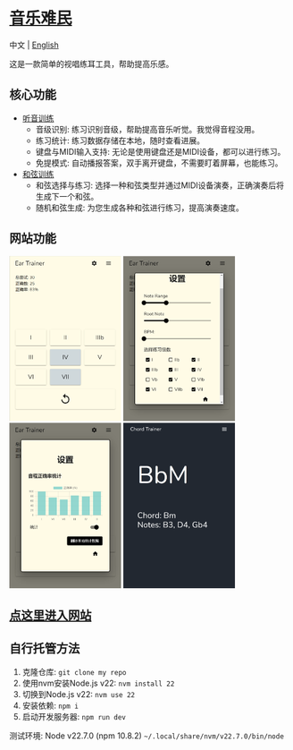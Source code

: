 # [音乐难民](https://musictrainer.barnman.cc)
中文 | [English](README_en.md)

这是一款简单的视唱练耳工具，帮助提高乐感。

## 核心功能
- [听音训练](https://musictrainer.barnman.cc/ear-trainer)
   - 音级识别: 练习识别音级，帮助提高音乐听觉。我觉得音程没用。
   - 练习统计: 练习数据存储在本地，随时查看进展。
   - 键盘与MIDI输入支持: 无论是使用键盘还是MIDI设备，都可以进行练习。
   - 免提模式: 自动播报答案，双手离开键盘，不需要盯着屏幕，也能练习。
- [和弦训练](https://musictrainer.barnman.cc/chord-trainer)
   - 和弦选择与练习: 选择一种和弦类型并通过MIDI设备演奏，正确演奏后将生成下一个和弦。
   - 随机和弦生成: 为您生成各种和弦进行练习，提高演奏速度。
## 网站功能
<img src="pics/image.png" alt="alt text" width="200" style="height: auto;" />
<img src="pics/image1.png" alt="alt text" width="200" style="height: auto;" />
<img src="pics/image3.png" alt="alt text" width="200" style="height: auto;" />
<img src="pics/image2.png" alt="alt text" width="200" style="height: auto;" />

## [点这里进入网站](https://musictrainer.barnman.cc)

## 自行托管方法
1. 克隆仓库: `git clone my repo`
2. 使用nvm安装Node.js v22: `nvm install 22`
3. 切换到Node.js v22: `nvm use 22`
4. 安装依赖: `npm i`
5. 启动开发服务器: `npm run dev`

测试环境: Node v22.7.0 (npm 10.8.2) `~/.local/share/nvm/v22.7.0/bin/node`
